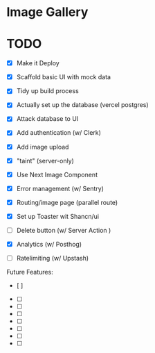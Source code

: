 # Image Gallery

# TODO
- [x] Make it Deploy
- [x] Scaffold basic UI with mock data
- [x] Tidy up build process
- [x] Actually set up the database (vercel postgres)
- [x] Attack database to UI
- [x] Add authentication (w/ Clerk)
- [x] Add image upload
- [x] "taint" (server-only)
- [x] Use Next Image Component
- [x] Error management (w/ Sentry)
- [x] Routing/image page (parallel route)
- [x] Set up Toaster wit Shancn/ui 
- [ ] Delete button (w/ Server Action )
- [x] Analytics (w/ Posthog)
- [ ] Ratelimiting (w/ Upstash)


Future Features:
- [ ]
- [ ]
- [ ]
- [ ]
- [ ]
- [ ]
- [ ]
- [ ]